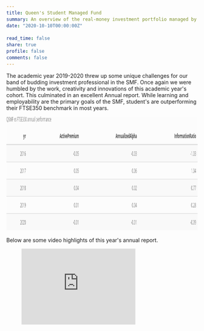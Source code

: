```yaml
---
title: Queen's Student Managed Fund
summary: An overview of the real-money investment portfolio managed by students at Queen's University Belfast.
date: "2020-10-10T00:00:00Z"

read_time: false
share: true
profile: false
comments: false
---
```



The academic year 2019-2020 threw up some unique challenges for our band of budding investment professional in the SMF.  Once again we were humbled by the work, creativity and innovations of this academic year's cohort.  This culminated in an excellent Annual report.  While learning and employability are the primary goals of the SMF, student's are outperforming their FTSE350 benchmark in most years.  

<img src="/assets/images/annual_analytics.png" alt="QSMF have outperformed the benchmark while managing risk" style="height: 300px; width:600px;"/>

Below are some video highlights of this year's annual report.

<!-- blank line -->
<figure class="video_container">
  <iframe 
          width="300"
          height="200"
          src="https://player.vimeo.com/video/466639381" 
          frameborder="0" 
          allowfullscreen="true"> 
  </iframe>
</figure>
<!-- blank line -->
